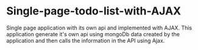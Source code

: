 # Single-page-todo-list-with-AJAX
Single page application with its own api and implemented with AJAX.
This application generate it's own api using mongoDb data created by the application and then calls the information in the API using Ajax.
